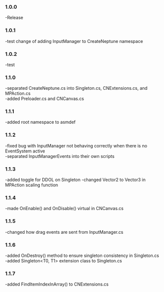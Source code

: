 ### 1.0.0

-Release

### 1.0.1

-test change of adding InputManager to CreateNeptune namespace

### 1.0.2

-test

### 1.1.0

-separated CreateNeptune.cs into Singleton.cs, CNExtensions.cs, and MPAction.cs  
-added Preloader.cs and CNCanvas.cs

### 1.1.1

-added root namespace to asmdef

### 1.1.2

-fixed bug with InputManager not behaving correctly when there is no EventSystem active  
-separated InputManagerEvents into their own scripts

### 1.1.3

-added toggle for DDOL on Singleton
-changed Vector2 to Vector3 in MPAction scaling function

### 1.1.4

-made OnEnable() and OnDisable() virtual in CNCanvas.cs

### 1.1.5

-changed how drag events are sent from InputManager.cs

### 1.1.6

-added OnDestroy() method to ensure singleton consistency in Singleton.cs
-added Singleton<T0, T1> extension class to Singleton.cs

### 1.1.7

-added FindItemIndexInArray<T>() to CNExtensions.cs